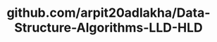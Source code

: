 ---
layout: post
title: github.com/arpit20adlakha/Data-Structure-Algorithms-LLD-HLD
categories: link
tags: [انگلیسی, برنامه‌نویسی]
---